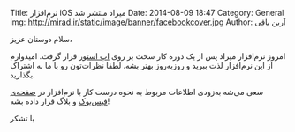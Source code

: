 Title: نرم‌افزار iOS میراد منتشر شد
Date: 2014-08-09 18:47
Category: General
img: http://mirad.ir/static/image/banner/facebookcover.jpg
Author: آرین باقی

سلام دوستان عزیز،

امروز نرم‌افزار میراد پس از یک دوره کار سخت بر روی [اپ استور](https://itunes.apple.com/us/app/mirad/id905669570) قرار گرفت. امیدوارم از این نرم‌افزار لذت ببرید و روز‌به‌روز بهتر بشه. لطفا نظرات‌تون رو با ما به اشتراک بگذارید.

سعی می‌شه به‌زودی اطلاعات مربوط به نحوه درست کار با نرم‌افزار در [صفحه‌ی فیس‌بوک](https://www.facebook.com/miradapp) و بلاگ قرار داده بشه!

با تشکر